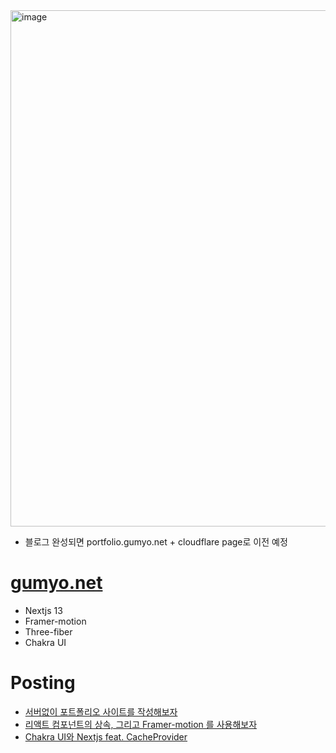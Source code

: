 <img width="826" alt="image" src="https://github.com/B-HS/gumyo.net/assets/49316060/dbef59b1-2897-4424-a862-cd06f791f049">

- 블로그 완성되면 portfolio.gumyo.net + cloudflare page로 이전 예정
# [gumyo.net](https://gumyo.net)
- Nextjs 13
- Framer-motion
- Three-fiber
- Chakra UI

# Posting
- [서버없이 포트폴리오 사이트를 작성해보자](https://hbyun.tistory.com/247)
- [리액트 컴포넌트의 상속, 그리고 Framer-motion 를 사용해보자](https://hbyun.tistory.com/250)
- [Chakra UI와 Nextjs feat. CacheProvider](https://hbyun.tistory.com/252)

